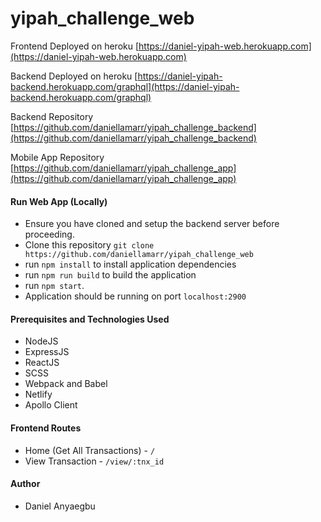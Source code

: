 # yipah_challenge_web

Frontend Deployed on heroku [https://daniel-yipah-web.herokuapp.com](https://daniel-yipah-web.herokuapp.com)

Backend Deployed on heroku [https://daniel-yipah-backend.herokuapp.com/graphql](https://daniel-yipah-backend.herokuapp.com/graphql)

Backend Repository [https://github.com/daniellamarr/yipah_challenge_backend](https://github.com/daniellamarr/yipah_challenge_backend)

Mobile App Repository [https://github.com/daniellamarr/yipah_challenge_app](https://github.com/daniellamarr/yipah_challenge_app)

#### Run Web App (Locally)
- Ensure you have cloned and setup the backend server before proceeding.
- Clone this repository `git clone https://github.com/daniellamarr/yipah_challenge_web`
- run `npm install` to install application dependencies
- run `npm run build` to build the application
- run `npm start`.
- Application should be running on port `localhost:2900`

#### Prerequisites and Technologies Used

- NodeJS
- ExpressJS
- ReactJS
- SCSS
- Webpack and Babel
- Netlify
- Apollo Client


#### Frontend Routes

* Home (Get All Transactions) - `/`
* View Transaction - `/view/:tnx_id`


#### Author

- Daniel Anyaegbu

